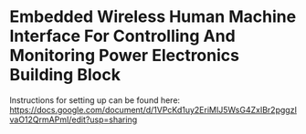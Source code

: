 # Embedded Wireless Human Machine Interface For Controlling And Monitoring Power Electronics Building Block

Instructions for setting up can be found here: https://docs.google.com/document/d/1VPcKd1uy2EriMIJ5WsG4ZxIBr2pggzIvaO12QrmAPmI/edit?usp=sharing
